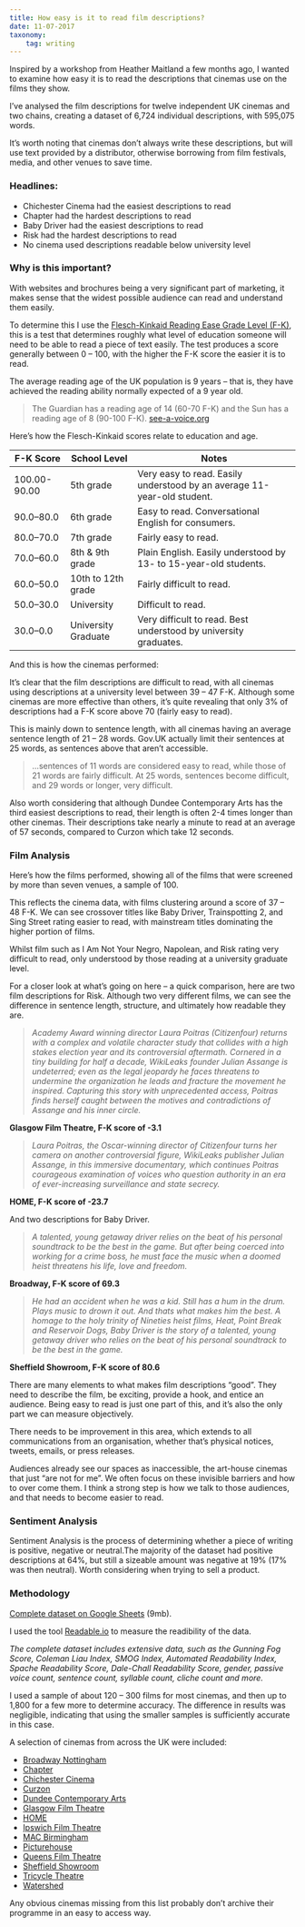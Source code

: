 ```yaml
---
title: How easy is it to read film descriptions?
date: 11-07-2017
taxonomy:
    tag: writing
---
```

<script type="text/javascript" src="https://www.gstatic.com/charts/loader.js"></script>
<script type="text/javascript" src="/assets/charts/readability.js"></script>

Inspired by a workshop from Heather Maitland a few months ago, I wanted to examine how easy it is to read the descriptions that cinemas use on the films they show.

I’ve analysed the film descriptions for twelve independent UK cinemas and two chains, creating a dataset of 6,724 individual descriptions, with 595,075 words.

It’s worth noting that cinemas don’t always write these descriptions, but will use text provided by a distributor, otherwise borrowing from film festivals, media, and other venues to save time.

### Headlines:

* Chichester Cinema had the easiest descriptions to read
* Chapter had the hardest descriptions to read
* Baby Driver had the easiest descriptions to read
* Risk had the hardest descriptions to read
* No cinema used descriptions readable below university level


### Why is this important?

With websites and brochures being a very significant part of marketing, it makes sense that the widest possible audience can read and understand them easily.

To determine this I use the [Flesch-Kinkaid Reading Ease Grade Level (F-K)](https://en.wikipedia.org/wiki/Flesch%E2%80%93Kincaid_readability_tests), this is a test that determines roughly what level of education someone will need to be able to read a piece of text easily. The test produces a score generally between 0 – 100, with the higher the F-K score the easier it is to read.

The average reading age of the UK population is 9 years – that is, they have achieved the reading ability normally expected of a 9 year old.

>The Guardian has a reading age of 14 (60-70 F-K) and the Sun has a reading age of 8 (90-100 F-K).
[see-a-voice.org](http://www.see-a-voice.org/)

Here’s how the Flesch-Kinkaid scores relate to education and age.

|F-K Score|	School Level|	Notes|
|---------|-------------|------|
|100.00-90.00|	5th grade	|Very easy to read. Easily understood by an average 11-year-old student.|
|90.0–80.0|	6th grade	|Easy to read. Conversational English for consumers.|
|80.0–70.0|	7th grade	|Fairly easy to read.|
|70.0–60.0|	8th & 9th grade	|Plain English. Easily understood by 13- to 15-year-old students.|
|60.0–50.0|	10th to 12th grade	|Fairly difficult to read.|
|50.0–30.0|	University|	Difficult to read.|
|30.0–0.0|	University Graduate	|Very difficult to read. Best understood by university graduates.|

And this is how the cinemas performed:

<div id="readable" class="chart"></div>

It’s clear that the film descriptions are difficult to read, with all cinemas using descriptions at a university level between 39 – 47 F-K. Although some cinemas are more effective than others, it’s quite revealing that only 3% of descriptions had a F-K score above 70 (fairly easy to read).

This is mainly down to sentence length, with all cinemas having an average sentence length of 21 – 28 words. Gov.UK actually limit their sentences at 25 words, as sentences above that aren’t accessible.

>…sentences of 11 words are considered easy to read, while those of 21 words are fairly difficult. At 25 words, sentences become difficult, and 29 words or longer, very difficult.

Also worth considering that although Dundee Contemporary Arts has the third easiest descriptions to read, their length is often 2-4 times longer than other cinemas. Their descriptions take nearly a minute to read at an average of 57 seconds, compared to Curzon which take 12 seconds.


### Film Analysis

Here’s how the films performed, showing all of the films that were screened by more than seven venues, a sample of 100.

<div id="films" class="chart"></div>

This reflects the cinema data, with films clustering around a score of 37 – 48 F-K. We can see crossover titles like Baby Driver, Trainspotting 2, and Sing Street rating easier to read, with mainstream titles dominating the higher portion of films.

Whilst film such as I Am Not Your Negro, Napolean, and Risk rating very difficult to read, only understood by those reading at a university graduate level.

For a closer look at what’s going on here – a quick comparison, here are two film descriptions for Risk. Although two very different films, we can see the difference in sentence length, structure, and ultimately how readable they are.

>*Academy Award winning director Laura Poitras (Citizenfour) returns with a complex and volatile character study that collides with a high stakes election year and its controversial aftermath. Cornered in a tiny building for half a decade, WikiLeaks founder Julian Assange is undeterred; even as the legal jeopardy he faces threatens to undermine the organization he leads and fracture the movement he inspired. Capturing this story with unprecedented access, Poitras finds herself caught between the motives and contradictions of Assange and his inner circle.*

**Glasgow Film Theatre, F-K score of -3.1**

>*Laura Poitras, the Oscar-winning director of Citizenfour turns her camera on another controversial figure, WikiLeaks publisher Julian Assange, in this immersive documentary, which continues Poitras courageous examination of voices who question authority in an era of ever-increasing surveillance and state secrecy.*

**HOME, F-K score of -23.7**

And two descriptions for Baby Driver.

>*A talented, young getaway driver relies on the beat of his personal soundtrack to be the best in the game. But after being coerced into working for a crime boss, he must face the music when a doomed heist threatens his life, love and freedom.*

**Broadway, F-K score of 69.3**

>*He had an accident when he was a kid. Still has a hum in the drum. Plays music to drown it out. And thats what makes him the best. A homage to the holy trinity of Nineties heist films, Heat, Point Break and Reservoir Dogs, Baby Driver is the story of a talented, young getaway driver who relies on the beat of his personal soundtrack to be the best in the game.*

**Sheffield Showroom, F-K score of 80.6**

There are many elements to what makes film descriptions “good”. They need to describe the film, be exciting, provide a hook, and entice an audience. Being easy to read is just one part of this, and it’s also the only part we can measure objectively.

There needs to be improvement in this area, which extends to all communications from an organisation, whether that’s physical notices, tweets, emails, or press releases.

Audiences already see our spaces as inaccessible, the art-house cinemas that just “are not for me”. We often focus on these invisible barriers and how to over come them.
I think a strong step is how we talk to those audiences, and that needs to become easier to read.


### Sentiment Analysis

Sentiment Analysis is the process of determining whether a piece of writing is positive, negative or neutral.The majority of the dataset had positive descriptions at 64%, but still a sizeable amount was negative at 19% (17% was then neutral). Worth considering when trying to sell a product.


### Methodology

[Complete dataset on Google Sheets](https://docs.google.com/spreadsheets/d/1tkDuDTuduYK3EK9307elhyIQOQF3ab1wdsk4-83-wek/edit?usp=sharing) (9mb).

I used the tool [Readable.io](https://readable.io/) to measure the readibility of the data.

*The complete dataset includes extensive data, such as the Gunning Fog Score, Coleman Liau Index, SMOG Index, Automated Readability Index, Spache Readability Score, Dale-Chall Readability Score, gender, passive voice count, sentence count, syllable count, cliche count and more.*

I used a sample of about 120 – 300 films for most cinemas, and then up to 1,800 for a few more to determine accuracy. The difference in results was negligible, indicating that using the smaller samples is sufficiently accurate in this case.

A selection of cinemas from across the UK were included:

* [Broadway Nottingham](http://www.broadway.org.uk/)
* [Chapter](https://www.chapter.org/)
* [Chichester Cinema](https://chichestercinema.org/)
* [Curzon](https://www.curzoncinemas.com/)
* [Dundee Contemporary Arts](http://www.dca.org.uk/)
* [Glasgow Film Theatre](https://glasgowfilm.org/)
* [HOME](https://homemcr.org/)
* [Ipswich Film Theatre](http://iftt.co.uk/)
* [MAC Birmingham](https://macbirmingham.co.uk/)
* [Picturehouse](https://www.picturehouses.com/)
* [Queens Film Theatre](https://queensfilmtheatre.com/)
* [Sheffield Showroom](https://www.showroomworkstation.org.uk/cinema/)
* [Tricycle Theatre](https://kilntheatre.com/)
* [Watershed](https://www.watershed.co.uk/)

Any obvious cinemas missing from this list probably don’t archive their programme in an easy to access way.
